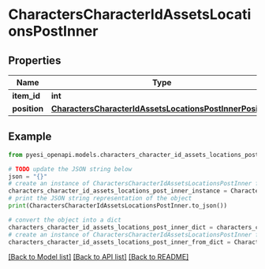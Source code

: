 # CharactersCharacterIdAssetsLocationsPostInner


## Properties

Name | Type | Description | Notes
------------ | ------------- | ------------- | -------------
**item_id** | **int** |  | 
**position** | [**CharactersCharacterIdAssetsLocationsPostInnerPosition**](CharactersCharacterIdAssetsLocationsPostInnerPosition.md) |  | 

## Example

```python
from pyesi_openapi.models.characters_character_id_assets_locations_post_inner import CharactersCharacterIdAssetsLocationsPostInner

# TODO update the JSON string below
json = "{}"
# create an instance of CharactersCharacterIdAssetsLocationsPostInner from a JSON string
characters_character_id_assets_locations_post_inner_instance = CharactersCharacterIdAssetsLocationsPostInner.from_json(json)
# print the JSON string representation of the object
print(CharactersCharacterIdAssetsLocationsPostInner.to_json())

# convert the object into a dict
characters_character_id_assets_locations_post_inner_dict = characters_character_id_assets_locations_post_inner_instance.to_dict()
# create an instance of CharactersCharacterIdAssetsLocationsPostInner from a dict
characters_character_id_assets_locations_post_inner_from_dict = CharactersCharacterIdAssetsLocationsPostInner.from_dict(characters_character_id_assets_locations_post_inner_dict)
```
[[Back to Model list]](../README.md#documentation-for-models) [[Back to API list]](../README.md#documentation-for-api-endpoints) [[Back to README]](../README.md)


